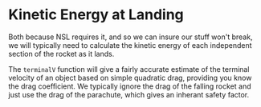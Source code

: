 # Kinetic Energy at Landing
Both because NSL requires it, and so we can insure our stuff
won't break, we will typically need to calculate the
kinetic energy of each independent section of the rocket as it lands. 

The `terminalV` function will give a fairly accurate estimate
of the terminal velocity of an object based on simple quadratic
drag, providing you know the drag coefficient. We typically ignore the 
drag of the falling rocket and just use the drag of the parachute,
which gives an inherant safety factor.

